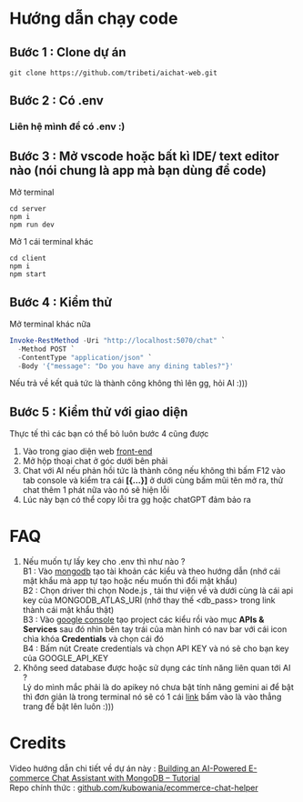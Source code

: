 # Hướng dẫn chạy code

## Bước 1 : Clone dự án
```shell
git clone https://github.com/tribeti/aichat-web.git
```

## Bước 2 : Có .env
### Liên hệ mình để có .env :)

## Bước 3 : Mở vscode hoặc bất kì IDE/ text editor nào (nói chung là app mà bạn dùng để code)

Mở terminal
```shell
cd server
npm i
npm run dev
```

Mở 1 cái terminal khác
```shell
cd client
npm i
npm start
```

## Bước 4 : Kiểm thử
Mở terminal khác nữa
```powershell
Invoke-RestMethod -Uri "http://localhost:5070/chat" `
  -Method POST `
  -ContentType "application/json" `
  -Body '{"message": "Do you have any dining tables?"}'
```
Nếu trả về kết quả tức là thành công không thì lên gg, hỏi AI :)))

## Bước 5 : Kiểm thử với giao diện
Thực tế thì các bạn có thể bỏ luôn bước 4 cũng được  
1. Vào trong giao diện web [front-end](http://localhost:3000/)  
1. Mở hộp thoại chat ở góc dưới bên phải  
1. Chat với AI nếu phản hồi tức là thành công nếu không thì bấm F12 vào tab console và kiểm tra cái **[{...}]** ở dưới cùng bấm mũi tên mở ra, thử chat thêm 1 phát nữa vào nó sẽ hiện lỗi  
1. Lúc này bạn có thể copy lỗi tra gg hoặc chatGPT đảm bảo ra

# FAQ
1. Nếu muốn tự lấy key cho .env thì như nào ?  
B1 : Vào [mongodb](https://account.mongodb.com/account/login) tạo tài khoản các kiểu và theo hướng dẫn (nhớ cái mật khẩu mà app tự tạo hoặc nếu muốn thì đổi mật khẩu)  
B2 : Chọn driver thì chọn Node.js , tải thư viện về và dưới cùng là cái api key của MONGODB_ATLAS_URI (nhớ thay thế <db_pass> trong link thành cái mật khẩu thật)  
B3 : Vào [google console](https://console.cloud.google.com/) tạo project các kiểu rồi vào mục **APIs & Services** sau đó nhìn bên tay trái của màn hình có nav bar với cái icon chìa khóa **Credentials** và chọn cái đó  
B4 : Bấm nút Create credentials và chọn API KEY và nó sẽ cho bạn key của GOOGLE_API_KEY
2. Không seed database được hoặc sử dụng các tính năng liên quan tới AI ?  
Lý do mình mắc phải là do apikey nó chưa bật tính năng gemini ai để bật thì đơn giản là trong terminal nó sẽ có 1 cái [link](https://console.cloud.google.com/apis/library/generativelanguage.googleapis.com) bấm vào là vào thẳng trang để bật lên luôn :)))  
# Credits
Video hướng dẫn chi tiết về dự án này : [Building an AI-Powered E-commerce Chat Assistant with MongoDB – Tutorial](https://www.youtube.com/watch?v=9tANiA0LKn4)  
Repo chính thức : [github.com/kubowania/ecommerce-chat-helper](https://github.com/kubowania/ecommerce-chat-helper)